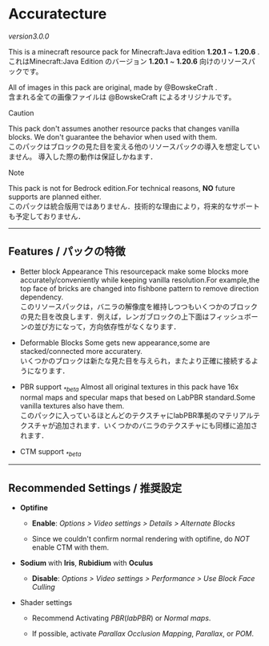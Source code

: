 # Accuratecture

*version3.0.0*

This is a minecraft resource pack for Minecraft:Java edition **1.20.1** ~ **1.20.6** .<br/>
これはMinecraft:Java Edition のバージョン **1.20.1** ~ **1.20.6** 向けのリソースパックです。

All of images in this pack are original, made by @BowskeCraft .<br/>
含まれる全ての画像ファイルは @BowskeCraft によるオリジナルです。

> [!CAUTION]
> This pack don't assumes another resource packs that changes vanilla blocks.
> We don't guarantee the behavior when used with them.<br/>
> このパックはブロックの見た目を変える他のリソースパックの導入を想定していません。
> 導入した際の動作は保証しかねます．

> [!NOTE]
> This pack is not for Bedrock edition.For technical reasons, **NO** future supports are planned either.<br/>
> このパックは統合版用ではありません．技術的な理由により，将来的なサポートも予定しておりません．

***

## Features / パックの特徴

- Better block Appearance
    This resourcepack make some blocks more accurately/conveniently while keeping vanilla resolution.For example,the top face of bricks are changed into fishbone pattern to remove direction dependency.<br/>
    このリソースパックは，バニラの解像度を維持しつつもいくつかのブロックの見た目を改良します．例えば，レンガブロックの上下面はフィッシュボーンの並び方になって，方向依存性がなくなります．

- Deformable Blocks
    Some gets new appearance,some are stacked/connected more accuratery.<br/>
    いくつかのブロックは新たな見た目を与えられ，またより正確に接続するようになります．

- PBR support <sub>*\*beta*</sub>
    Almost all original textures in this pack have 16x normal maps and specular maps that besed on LabPBR standard.Some vanilla textures also have them.<br/>
    このパックに入っているほとんどのテクスチャにlabPBR準拠のマテリアルテクスチャが追加されます．いくつかのバニラのテクスチャにも同様に追加されます．

- CTM support <sub>*\*beta*</sub>

***

## Recommended Settings / 推奨設定

- **Optifine**
  
  - **Enable**: *Options > Video settings > Details > Alternate Blocks*

  - Since we couldn't confirm normal rendering with optifine, do *NOT* enable CTM with them.

- **Sodium** with **Iris**, **Rubidium** with **Oculus**
  
  - **Disable**: *Options > Video settings > Performance > Use Block Face Culling*

- Shader settings
  
  - Recommend Activating *PBR*(*labPBR*) or *Normal maps*.
  
  - If possible, activate *Parallax Occlusion Mapping*, *Parallax*, or *POM*.
